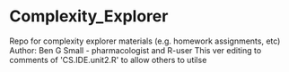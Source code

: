 # Complexity_Explorer
Repo for complexity explorer materials (e.g. homework assignments, etc)
Author: Ben G Small - pharmacologist and R-user
This ver editing to comments of 'CS.IDE.unit2.R' to allow others to utilse
